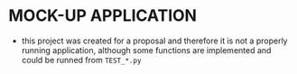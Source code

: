 # MOCK-UP APPLICATION
- this project was created for a proposal and therefore it is not a properly running application, although some functions are implemented and could be runned from `TEST_*.py`
